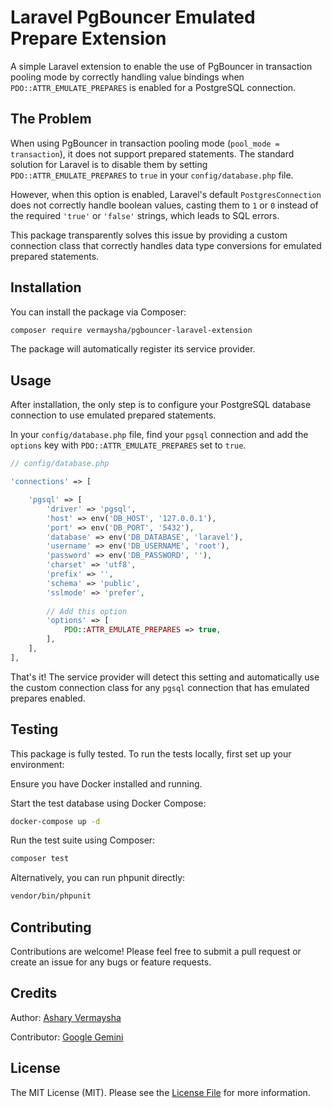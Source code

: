 # Laravel PgBouncer Emulated Prepare Extension
A simple Laravel extension to enable the use of PgBouncer in transaction pooling mode by correctly handling value bindings when `PDO::ATTR_EMULATE_PREPARES` is enabled for a PostgreSQL connection.

## The Problem
When using PgBouncer in transaction pooling mode (`pool_mode = transaction`), it does not support prepared statements. The standard solution for Laravel is to disable them by setting `PDO::ATTR_EMULATE_PREPARES` to `true` in your `config/database.php` file.

However, when this option is enabled, Laravel's default `PostgresConnection` does not correctly handle boolean values, casting them to `1` or `0` instead of the required `'true'` or `'false'` strings, which leads to SQL errors.

This package transparently solves this issue by providing a custom connection class that correctly handles data type conversions for emulated prepared statements.

## Installation
You can install the package via Composer:

```bash
composer require vermaysha/pgbouncer-laravel-extension
```

The package will automatically register its service provider.

## Usage
After installation, the only step is to configure your PostgreSQL database connection to use emulated prepared statements.

In your `config/database.php` file, find your `pgsql` connection and add the `options` key with `PDO::ATTR_EMULATE_PREPARES` set to `true`.

```php
// config/database.php

'connections' => [

    'pgsql' => [
        'driver' => 'pgsql',
        'host' => env('DB_HOST', '127.0.0.1'),
        'port' => env('DB_PORT', '5432'),
        'database' => env('DB_DATABASE', 'laravel'),
        'username' => env('DB_USERNAME', 'root'),
        'password' => env('DB_PASSWORD', ''),
        'charset' => 'utf8',
        'prefix' => '',
        'schema' => 'public',
        'sslmode' => 'prefer',
        
        // Add this option
        'options' => [
            PDO::ATTR_EMULATE_PREPARES => true,
        ],
    ],
],
```

That's it! The service provider will detect this setting and automatically use the custom connection class for any `pgsql` connection that has emulated prepares enabled.

## Testing
This package is fully tested. To run the tests locally, first set up your environment:

Ensure you have Docker installed and running.

Start the test database using Docker Compose:

```bash
docker-compose up -d
```

Run the test suite using Composer:

```bash
composer test
```

Alternatively, you can run phpunit directly:

```bash
vendor/bin/phpunit
```

## Contributing
Contributions are welcome! Please feel free to submit a pull request or create an issue for any bugs or feature requests.

## Credits
Author: [Ashary Vermaysha](https://github.com/vermaysha)

Contributor: [Google Gemini](https://gemini.google.com)

## License
The MIT License (MIT). Please see the [License File](LICENSE) for more information.